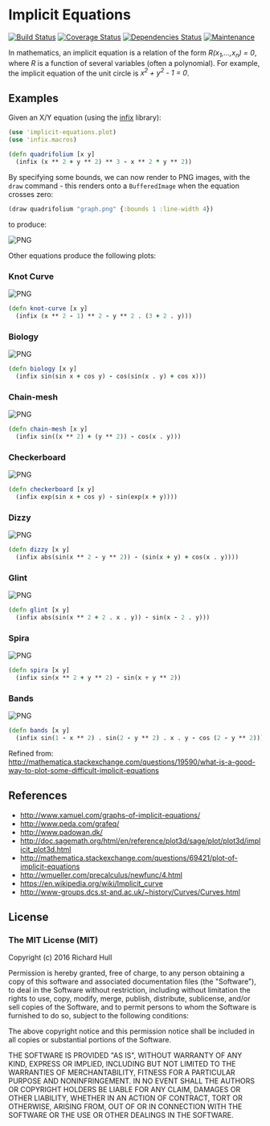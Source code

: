 # Implicit Equations
[![Build Status](https://travis-ci.org/rm-hull/implicit-equations.svg?branch=master)](http://travis-ci.org/rm-hull/implicit-equations)
[![Coverage Status](https://coveralls.io/repos/rm-hull/implicit-equations/badge.svg?branch=master)](https://coveralls.io/r/rm-hull/implicit-equations?branch=master)
[![Dependencies Status](https://jarkeeper.com/rm-hull/implicit-equations/status.svg)](https://jarkeeper.com/rm-hull/implicit-equations)
[![Maintenance](https://img.shields.io/maintenance/yes/2017.svg?maxAge=2592000)]()

In mathematics, an implicit equation is a relation of the form
_R(x<sub>1</sub>,...,x<sub>n</sub>) = 0_, where _R_ is a function of several variables (often
a polynomial). For example, the implicit equation of the unit circle is
_x<sup>2</sup> + y<sup>2</sup> - 1 = 0_.

## Examples

Given an X/Y equation (using the [infix](https://github.com/rm-hull/infix) library):

```clojure
(use 'implicit-equations.plot)
(use 'infix.macros)

(defn quadrifolium [x y]
  (infix (x ** 2 + y ** 2) ** 3 - x ** 2 * y ** 2))
```

By specifying some bounds, we can now render to PNG images, with the `draw`
command - this renders onto a `BufferedImage` when the equation crosses zero:

```clojure
(draw quadrifolium "graph.png" {:bounds 1 :line-width 4})
```
to produce:

![PNG](https://rawgithub.com/rm-hull/implicit-equations/master/doc/quadrifolium.png)

Other equations produce the following plots:

### Knot Curve
![PNG](https://rawgithub.com/rm-hull/implicit-equations/master/doc/knot-curve.png)

```clojure
(defn knot-curve [x y]
  (infix (x ** 2 - 1) ** 2 - y ** 2 . (3 + 2 . y)))
```

### Biology
![PNG](https://rawgithub.com/rm-hull/implicit-equations/master/doc/biology.png)

```clojure
(defn biology [x y]
  (infix sin(sin x + cos y) - cos(sin(x . y) + cos x)))
```

### Chain-mesh
![PNG](https://rawgithub.com/rm-hull/implicit-equations/master/doc/chain-mesh.png)

```clojure
(defn chain-mesh [x y]
  (infix sin((x ** 2) + (y ** 2)) - cos(x . y)))
```

### Checkerboard
![PNG](https://rawgithub.com/rm-hull/implicit-equations/master/doc/checkerboard.png)

```clojure
(defn checkerboard [x y]
  (infix exp(sin x + cos y) - sin(exp(x + y))))
```

### Dizzy
![PNG](https://rawgithub.com/rm-hull/implicit-equations/master/doc/dizzy.png)

```clojure
(defn dizzy [x y]
  (infix abs(sin(x ** 2 - y ** 2)) - (sin(x + y) + cos(x . y))))
```

### Glint
![PNG](https://rawgithub.com/rm-hull/implicit-equations/master/doc/glint.png)

```clojure
(defn glint [x y]
  (infix abs(sin(x ** 2 + 2 . x . y)) - sin(x - 2 . y)))
```

### Spira
![PNG](https://rawgithub.com/rm-hull/implicit-equations/master/doc/spira.png)

```clojure
(defn spira [x y]
  (infix sin(x ** 2 + y ** 2) - sin(x ÷ y ** 2))
```

### Bands
![PNG](https://rawgithub.com/rm-hull/implicit-equations/master/doc/bands.png)

```clojure
(defn bands [x y]
  (infix sin(1 - x ** 2) . sin(2 - y ** 2) . x . y - cos (2 - y ** 2)))
```

Refined from: http://mathematica.stackexchange.com/questions/19590/what-is-a-good-way-to-plot-some-difficult-implicit-equations

## References

* http://www.xamuel.com/graphs-of-implicit-equations/
* http://www.peda.com/grafeq/
* http://www.padowan.dk/
* http://doc.sagemath.org/html/en/reference/plot3d/sage/plot/plot3d/implicit_plot3d.html
* http://mathematica.stackexchange.com/questions/69421/plot-of-implicit-equations
* http://wmueller.com/precalculus/newfunc/4.html
* https://en.wikipedia.org/wiki/Implicit_curve
* http://www-groups.dcs.st-and.ac.uk/~history/Curves/Curves.html

## License

### The MIT License (MIT)

Copyright (c) 2016 Richard Hull

Permission is hereby granted, free of charge, to any person obtaining a copy of
this software and associated documentation files (the "Software"), to deal in
the Software without restriction, including without limitation the rights to
use, copy, modify, merge, publish, distribute, sublicense, and/or sell copies of
the Software, and to permit persons to whom the Software is furnished to do so,
subject to the following conditions:

The above copyright notice and this permission notice shall be included in all
copies or substantial portions of the Software.

THE SOFTWARE IS PROVIDED "AS IS", WITHOUT WARRANTY OF ANY KIND, EXPRESS OR
IMPLIED, INCLUDING BUT NOT LIMITED TO THE WARRANTIES OF MERCHANTABILITY, FITNESS
FOR A PARTICULAR PURPOSE AND NONINFRINGEMENT. IN NO EVENT SHALL THE AUTHORS OR
COPYRIGHT HOLDERS BE LIABLE FOR ANY CLAIM, DAMAGES OR OTHER LIABILITY, WHETHER
IN AN ACTION OF CONTRACT, TORT OR OTHERWISE, ARISING FROM, OUT OF OR IN
CONNECTION WITH THE SOFTWARE OR THE USE OR OTHER DEALINGS IN THE SOFTWARE.
